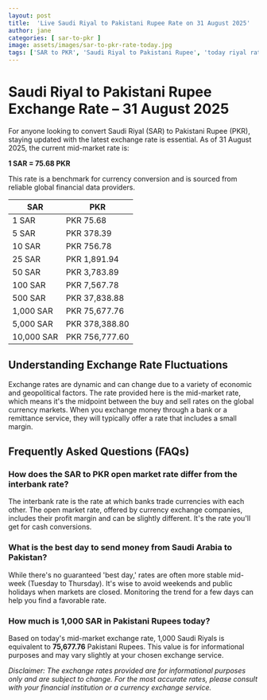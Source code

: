 ```yaml
---
layout: post
title:  'Live Saudi Riyal to Pakistani Rupee Rate on 31 August 2025'
author: jane
categories: [ sar-to-pkr ]
image: assets/images/sar-to-pkr-rate-today.jpg
tags: ['SAR to PKR', 'Saudi Riyal to Pakistani Rupee', 'today riyal rate in pakistan', 'saudi riyal rate', 'open market riyal rate']
---
```


# Saudi Riyal to Pakistani Rupee Exchange Rate – 31 August 2025

For anyone looking to convert Saudi Riyal (SAR) to Pakistani Rupee (PKR), staying updated with the latest exchange rate is essential. As of 31 August 2025, the current mid-market rate is:

**1 SAR = 75.68 PKR**

This rate is a benchmark for currency conversion and is sourced from reliable global financial data providers.

| SAR | PKR |
| --- | --- |
| 1 SAR | PKR 75.68 |
| 5 SAR | PKR 378.39 |
| 10 SAR | PKR 756.78 |
| 25 SAR | PKR 1,891.94 |
| 50 SAR | PKR 3,783.89 |
| 100 SAR | PKR 7,567.78 |
| 500 SAR | PKR 37,838.88 |
| 1,000 SAR | PKR 75,677.76 |
| 5,000 SAR | PKR 378,388.80 |
| 10,000 SAR | PKR 756,777.60 |


## Understanding Exchange Rate Fluctuations

Exchange rates are dynamic and can change due to a variety of economic and geopolitical factors. The rate provided here is the mid-market rate, which means it's the midpoint between the buy and sell rates on the global currency markets. When you exchange money through a bank or a remittance service, they will typically offer a rate that includes a small margin.

## Frequently Asked Questions (FAQs)

### How does the SAR to PKR open market rate differ from the interbank rate?

The interbank rate is the rate at which banks trade currencies with each other. The open market rate, offered by currency exchange companies, includes their profit margin and can be slightly different. It's the rate you'll get for cash conversions.

### What is the best day to send money from Saudi Arabia to Pakistan?

While there's no guaranteed 'best day,' rates are often more stable mid-week (Tuesday to Thursday). It's wise to avoid weekends and public holidays when markets are closed. Monitoring the trend for a few days can help you find a favorable rate.

### How much is 1,000 SAR in Pakistani Rupees today?

Based on today's mid-market exchange rate, 1,000 Saudi Riyals is equivalent to **75,677.76** Pakistani Rupees. This value is for informational purposes and may vary slightly at your chosen exchange service.



*Disclaimer: The exchange rates provided are for informational purposes only and are subject to change. For the most accurate rates, please consult with your financial institution or a currency exchange service.*
